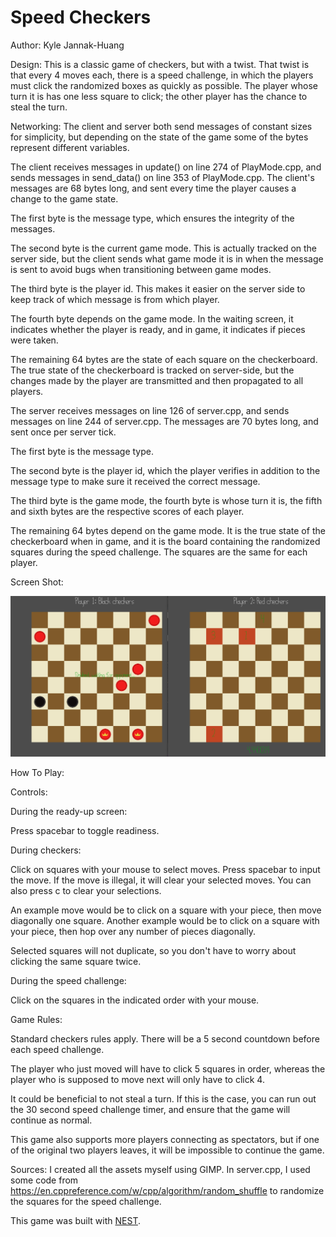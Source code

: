 # Speed Checkers

Author: Kyle Jannak-Huang

Design: This is a classic game of checkers, but with a twist. That twist is that every 4 moves each, there is a speed challenge, in which the players must click the randomized
boxes as quickly as possible. The player whose turn it is has one less square to click; the other player has the chance to steal the turn.

Networking: The client and server both send messages of constant sizes for simplicity, but depending on the state of the game some of the bytes represent different variables.

The client receives messages in update() on line 274 of PlayMode.cpp, and sends messages in send_data() on line 353 of PlayMode.cpp. 
The client's messages are 68 bytes long, and sent every time the player causes a change to the game state.

The first byte is the message type, which ensures the integrity of the messages.

The second byte is the current game mode. This is actually tracked on the server side, but the client sends what game mode it is in when the message is sent to avoid bugs when transitioning between game modes.

The third byte is the player id. This makes it easier on the server side to keep track of which message is from which player.

The fourth byte depends on the game mode. In the waiting screen, it indicates whether the player is ready, and in game, it indicates if pieces were taken.

The remaining 64 bytes are the state of each square on the checkerboard. The true state of the checkerboard is tracked on server-side, but the changes made by the player are transmitted and then propagated to all players.

The server receives messages on line 126 of server.cpp, and sends messages on line 244 of server.cpp. The messages are 70 bytes long, and sent once per server tick.

The first byte is the message type.

The second byte is the player id, which the player verifies in addition to the message type to make sure it received the correct message.

The third byte is the game mode, the fourth byte is whose turn it is, the fifth and sixth bytes are the respective scores of each player.

The remaining 64 bytes depend on the game mode. It is the true state of the checkerboard when in game, and it is the board containing the randomized squares during the speed challenge. 
The squares are the same for each player.

Screen Shot:

![Screen Shot](screenshot.png)

How To Play:

Controls: 

During the ready-up screen:

Press spacebar to toggle readiness.

During checkers:

Click on squares with your mouse to select moves. Press spacebar to input the move. If the move is illegal, it will clear your selected moves. 
You can also press c to clear your selections.

An example move would be to click on a square with your piece, then move diagonally one square. 
Another example would be to click on a square with your piece, then hop over any number of pieces diagonally.

Selected squares will not duplicate, so you don't have to worry about clicking the same square twice.

During the speed challenge:

Click on the squares in the indicated order with your mouse.

Game Rules:

Standard checkers rules apply. There will be a 5 second countdown before each speed challenge. 

The player who just moved will have to click 5 squares in order, whereas the player who is supposed to move next will only have to click 4.

It could be beneficial to not steal a turn. If this is the case, you can run out the 30 second speed challenge timer, and ensure that the game will continue as normal.

This game also supports more players connecting as spectators, but if one of the original two players leaves, it will be impossible to continue the game.

Sources: I created all the assets myself using GIMP. In server.cpp, I used some code from https://en.cppreference.com/w/cpp/algorithm/random_shuffle to randomize the squares for the speed challenge.

This game was built with [NEST](NEST.md).

